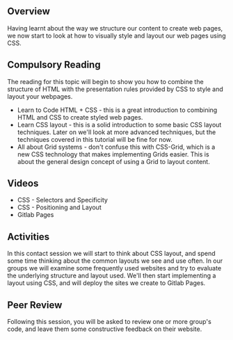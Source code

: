 ## Overview

Having learnt about the way we structure our content to create web pages, we now start to look at how to visually style and layout our web pages using CSS.

## Compulsory Reading

The reading for this topic will begin to show you how to combine the structure of HTML with the presentation rules provided by CSS to style and layout your webpages.

* Learn to Code HTML + CSS - this is a great introduction to combining HTML and CSS to create styled web pages.
* Learn CSS layout - this is a solid introduction to some basic CSS layout techniques. Later on we'll look at more advanced techniques, but the techniques covered in this tutorial will be fine for now.
* All about Grid systems - don't confuse this with CSS-Grid, which is a new CSS technology that makes implementing Grids easier. This is about the general design concept of using a Grid to layout content. 

## Videos

* CSS - Selectors and Specificity
* CSS - Positioning and Layout
* Gitlab Pages

## Activities

In this contact session we will start to think about CSS layout, and spend some time thinking about the common layouts we see and use often. In our groups we will examine some frequently used websites and try to evaluate the underlying structure and layout used. We'll then start implementing a layout using CSS, and will deploy the sites we create to Gitlab Pages.

## Peer Review

Following this session, you will be asked to review one or more group's code, and leave them some constructive feedback on their website. 